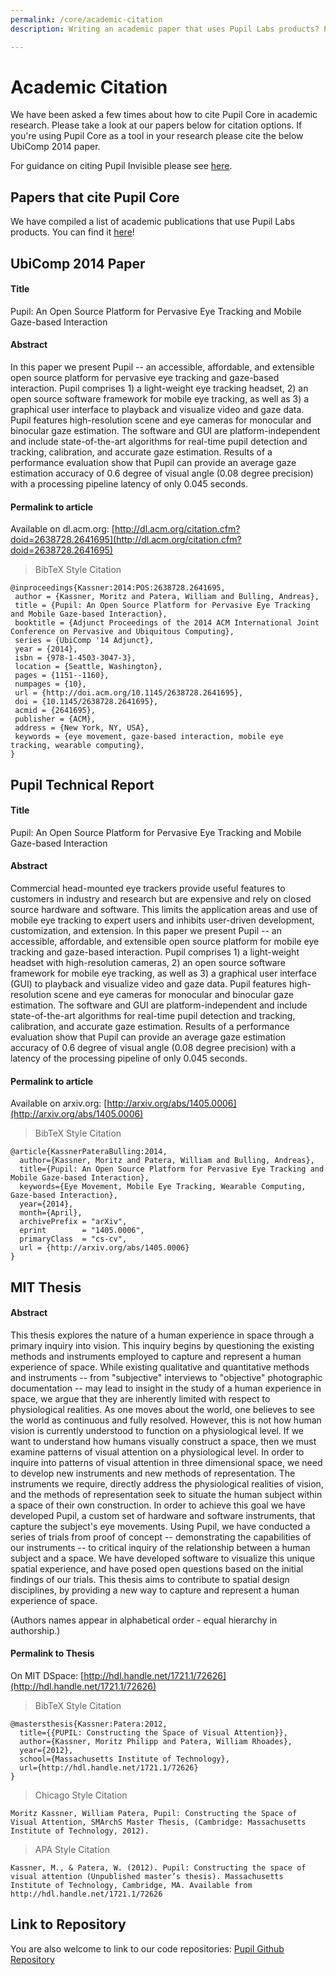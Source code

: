 ```yaml
---
permalink: /core/academic-citation
description: Writing an academic paper that uses Pupil Labs products? Please cite us!

---
```


# Academic Citation

We have been asked a few times about how to cite Pupil Core in academic research. Please take a look at our papers below for citation options. If you're using Pupil Core as a tool in your research please cite the below UbiComp 2014 paper.

For guidance on citing Pupil Invisible please see [here](/invisible/publications.html).

## Papers that cite Pupil Core

We have compiled a list of academic publications that use Pupil Labs products. You can find it [here](https://pupil-labs.com/publications/)!

## UbiComp 2014 Paper

#### Title

Pupil: An Open Source Platform for Pervasive Eye Tracking and Mobile Gaze-based Interaction

#### Abstract

In this paper we present Pupil -- an accessible, affordable, and extensible open source platform for pervasive eye tracking and gaze-based interaction. Pupil comprises 1) a light-weight eye tracking headset, 2) an open source software framework for mobile eye tracking, as well as 3) a graphical user interface to playback and visualize video and gaze data. Pupil features high-resolution scene and eye cameras for monocular and binocular gaze estimation. The software and GUI are platform-independent and include state-of-the-art algorithms for real-time pupil detection and tracking, calibration, and accurate gaze estimation. Results of a performance evaluation show that Pupil can provide an average gaze estimation accuracy of 0.6 degree of visual angle (0.08 degree precision) with a processing pipeline latency of only 0.045 seconds.

#### Permalink to article

Available on dl.acm.org: [http://dl.acm.org/citation.cfm?doid=2638728.2641695](http://dl.acm.org/citation.cfm?doid=2638728.2641695)

> BibTeX Style Citation

```
@inproceedings{Kassner:2014:POS:2638728.2641695,
 author = {Kassner, Moritz and Patera, William and Bulling, Andreas},
 title = {Pupil: An Open Source Platform for Pervasive Eye Tracking and Mobile Gaze-based Interaction},
 booktitle = {Adjunct Proceedings of the 2014 ACM International Joint Conference on Pervasive and Ubiquitous Computing},
 series = {UbiComp '14 Adjunct},
 year = {2014},
 isbn = {978-1-4503-3047-3},
 location = {Seattle, Washington},
 pages = {1151--1160},
 numpages = {10},
 url = {http://doi.acm.org/10.1145/2638728.2641695},
 doi = {10.1145/2638728.2641695},
 acmid = {2641695},
 publisher = {ACM},
 address = {New York, NY, USA},
 keywords = {eye movement, gaze-based interaction, mobile eye tracking, wearable computing},
}
```

## Pupil Technical Report

#### Title

Pupil: An Open Source Platform for Pervasive Eye Tracking and Mobile Gaze-based Interaction

#### Abstract

Commercial head-mounted eye trackers provide useful features to customers in industry and research but are expensive and rely on closed source hardware and software. This limits the application areas and use of mobile eye tracking to expert users and inhibits user-driven development, customization, and extension. In this paper we present Pupil -- an accessible, affordable, and extensible open source platform for mobile eye tracking and gaze-based interaction. Pupil comprises 1) a light-weight headset with high-resolution cameras, 2) an open source software framework for mobile eye tracking, as well as 3) a graphical user interface (GUI) to playback and visualize video and gaze data. Pupil features high-resolution scene and eye cameras for monocular and binocular gaze estimation. The software and GUI are platform-independent and include state-of-the-art algorithms for real-time pupil detection and tracking, calibration, and accurate gaze estimation. Results of a performance evaluation show that Pupil can provide an average gaze estimation accuracy of 0.6 degree of visual angle (0.08 degree precision) with a latency of the processing pipeline of only 0.045 seconds.

#### Permalink to article

Available on arxiv.org: [http://arxiv.org/abs/1405.0006](http://arxiv.org/abs/1405.0006)

> BibTeX Style Citation

```
@article{KassnerPateraBulling:2014,
  author={Kassner, Moritz and Patera, William and Bulling, Andreas},
  title={Pupil: An Open Source Platform for Pervasive Eye Tracking and Mobile Gaze-based Interaction},
  keywords={Eye Movement, Mobile Eye Tracking, Wearable Computing, Gaze-based Interaction},
  year={2014},
  month={April},
  archivePrefix = "arXiv",
  eprint        = "1405.0006",
  primaryClass  = "cs-cv",
  url = {http://arxiv.org/abs/1405.0006}
}
```

## MIT Thesis

#### Abstract

This thesis explores the nature of a human experience in space through a primary inquiry into vision. This inquiry begins by questioning the existing methods and instruments employed to capture and represent a human experience of space. While existing qualitative and quantitative methods and instruments -- from "subjective" interviews to "objective" photographic documentation -- may lead to insight in the study of a human experience in space, we argue that they are inherently limited with respect to physiological realities. As one moves about the world, one believes to see the world as continuous and fully resolved. However, this is not how human vision is currently understood to function on a physiological level. If we want to understand how humans visually construct a space, then we must examine patterns of visual attention on a physiological level. In order to inquire into patterns of visual attention in three dimensional space, we need to develop new instruments and new methods of representation. The instruments we require, directly address the physiological realities of vision, and the methods of representation seek to situate the human subject within a space of their own construction. In order to achieve this goal we have developed Pupil, a custom set of hardware and software instruments, that capture the subject's eye movements. Using Pupil, we have conducted a series of trials from proof of concept -- demonstrating the capabilities of our instruments -- to critical inquiry of the relationship between a human subject and a space. We have developed software to visualize this unique spatial experience, and have posed open questions based on the initial findings of our trials. This thesis aims to contribute to spatial design disciplines, by providing a new way to capture and represent a human experience of space.

(Authors names appear in alphabetical order - equal hierarchy in authorship.)

#### Permalink to Thesis

On MIT DSpace: [http://hdl.handle.net/1721.1/72626](http://hdl.handle.net/1721.1/72626)

> BibTeX Style Citation

```
@mastersthesis{Kassner:Patera:2012,
  title={{PUPIL: Constructing the Space of Visual Attention}},
  author={Kassner, Moritz Philipp and Patera, William Rhoades},
  year={2012},
  school={Massachusetts Institute of Technology},
  url={http://hdl.handle.net/1721.1/72626}
}
```
> Chicago Style Citation

```
Moritz Kassner, William Patera, Pupil: Constructing the Space of Visual Attention, SMArchS Master Thesis, (Cambridge: Massachusetts Institute of Technology, 2012).
```

> APA Style Citation

```
Kassner, M., & Patera, W. (2012). Pupil: Constructing the space of visual attention (Unpublished master’s thesis). Massachusetts Institute of Technology, Cambridge, MA. Available from http://hdl.handle.net/1721.1/72626
```

## Link to Repository

You are also welcome to link to our code repositories: [Pupil Github Repository](https://github.com/pupil-labs/pupil)
